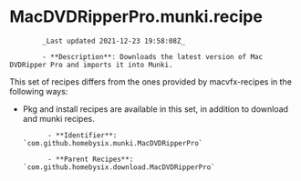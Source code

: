 # MacDVDRipperPro.munki.recipe

            _Last updated 2021-12-23 19:58:08Z_

            - **Description**: Downloads the latest version of Mac DVDRipper Pro and imports it into Munki.

This set of recipes differs from the ones provided by macvfx-recipes in the following ways:
- Pkg and install recipes are available in this set, in addition to download and munki recipes.

            - **Identifier**: `com.github.homebysix.munki.MacDVDRipperPro`

            - **Parent Recipes**: `com.github.homebysix.download.MacDVDRipperPro`